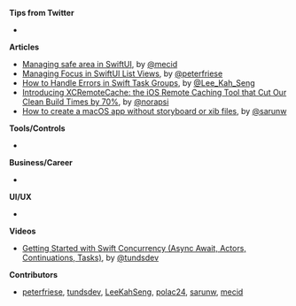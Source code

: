 **Tips from Twitter**

*

**Articles**

* [Managing safe area in SwiftUI](https://swiftwithmajid.com/2021/11/03/managing-safe-area-in-swiftui/), by [@mecid](https://twitter.com/mecid)
* [Managing Focus in SwiftUI List Views](https://peterfriese.dev/swiftui-list-focus/), by [@peterfriese](https://twitter.com/peterfriese)
* [How to Handle Errors in Swift Task Groups](https://swiftsenpai.com/swift/task-groups-error-handling/), by [@Lee_Kah_Seng](https://twitter.com/Lee_Kah_Seng)
* [Introducing XCRemoteCache: the iOS Remote Caching Tool that Cut Our Clean Build Times by 70%](https://engineering.atspotify.com/2021/11/16/introducing-xcremotecache-the-ios-remote-caching-tool-that-cut-our-clean-build-times-by-70/), by [@norapsi](https://twitter.com/norapsi)
* [How to create a macOS app without storyboard or xib files](https://sarunw.com/posts/how-to-create-macos-app-without-storyboard/), by [@sarunw](https://twitter.com/sarunw)

**Tools/Controls**

*

**Business/Career**

*

**UI/UX**

*

**Videos**

* [Getting Started with Swift Concurrency (Async Await, Actors, Continuations, Tasks)](https://youtu.be/U6lQustiTGE), by [@tundsdev](https://twitter.com/tundsdev)

**Contributors**

* [peterfriese](https://github.com/peterfriese), [tundsdev](https://github.com/tunds), [LeeKahSeng](https://github.com/LeeKahSeng), [polac24](https://github.com/polac24), [sarunw](https://github.com/sarunw), [mecid](https://github.com/mecid)
